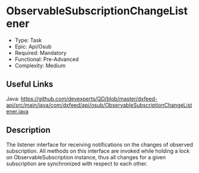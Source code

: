 ﻿# ObservableSubscriptionChangeListener

* Type: Task
* Epic: Api/Osub
* Required: Mandatory
* Functional: Pre-Advanced
* Complexity: Medium

## Useful Links

Java:
https://github.com/devexperts/QD/blob/master/dxfeed-api/src/main/java/com/dxfeed/api/osub/ObservableSubscriptionChangeListener.java

## Description

The listener interface for receiving notifications on the changes of observed subscription.
All methods on this interface are invoked while holding a lock on ObservableSubscription instance,
thus all changes for a given subscription are synchronized with respect to each other.
